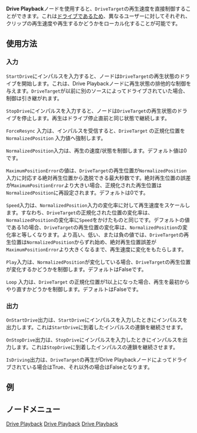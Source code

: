 <languages></languages>

**Drive
Playback**ノードを使用すると、`DriveTarget`の再生速度を直接制御することができます。これは[ドライブであるため](Drive/ja "wikilink")、異なるユーザーに対してそれぞれ、クリップの再生速度や再生するかどうかをローカル化することが可能です。

## 使用方法

### 入力

`StartDrive`にインパルスを入力すると、ノードは`DriveTarget`の再生状態のドライブを開始します。これは、Drive
Playbackノードに再生状態の排他的な制御を与えます。`DriveTarget`が以前に別のソースによってドライブされていた場合、制御は引き継がれます。

`StopDrive`にインパルスを入力すると、ノードは`DriveTarget`の再生状態のドライブを停止します。再生はドライブ停止直前と同じ状態で継続します。

`ForceResync` 入力は、インパルスを受信すると、`DriveTarget`
の正規化位置を `NormalizedPosition` 入力値へ強制します。

`NormalizedPosition`入力は、再生の速度/状態を制御します。デフォルト値は0です。

`MaximumPositionError`の値は、`DriveTarget`の再生位置が`NormalizedPosition`入力に対応する絶対再生位置から逸脱できる最大秒数です。絶対再生位置の誤差が`MaximumPositionError`より大きい場合、正規化された再生位置は`NormalizedPosition`に再設定されます。デフォルトは0です。

`Speed`入力は、`NormalizedPosition`入力の変化率に対して再生速度をスケールします。すなわち、`DriveTarget`の正規化された位置の変化率は、`NormalizedPosition`の変化率に`Speed`をかけたものと同じです。デフォルトの値である1の場合、`DriveTarget`の再生位置の変化率は、`NormalizedPosition`の変化率と等しくなります。より高い、低い、または負の値では、`DriveTarget`の再生位置は`NormalizedPosition`からずれ始め、絶対再生位置誤差が`MaximumPositionError`より大きくなるまで、再生速度に変化をもたらします。

`Play`入力は、`NormalizedPosition`が変化している場合、`DriveTarget`の再生位置が変化するかどうかを制御します。デフォルトはFalseです。

`Loop` 入力は、`DriveTarget`
の正規化位置が1以上になった場合、再生を最初からやり直すかどうかを制御します。デフォルトはFalseです。

### 出力

`OnStartDrive`出力は、`StartDrive`にインパルスを入力したときにインパルスを出力します。これは`StartDrive`に到着したインパルスの連鎖を継続させます。

`OnStopDrive`出力は、`StopDrive`にインパルスを入力したときにインパルスを出力します。これは`StopDrive`に到着したインパルスの連鎖を継続させます。

`IsDriving`出力は、`DriveTarget`の再生がDrive
Playbackノードによってドライブされている場合はTrue、それ以外の場合はFalseとなります。

## 例

## ノードメニュー

[Drive Playback](Category:Protoflux{{#translation:}} "wikilink") [Drive
Playback](Category:Protoflux:Actions{{#translation:}} "wikilink") [Drive
Playback](Category:Protoflux:Playback{{#translation:}} "wikilink")